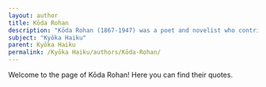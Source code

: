 ```yaml
---
layout: author
title: Kōda Rohan
description: "Kōda Rohan (1867-1947) was a poet and novelist who contributed to the Kyōka genre. His works often incorporated reflective views on nature, conveying deep philosophical ideas through the lens of the environment."
subject: "Kyōka Haiku"
parent: Kyōka Haiku
permalink: /Kyōka Haiku/authors/Kōda-Rohan/
---
```


Welcome to the page of Kōda Rohan! Here you can find their quotes.
